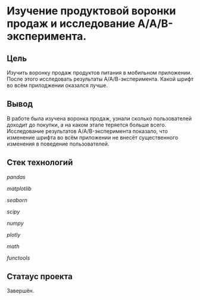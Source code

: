 # Изучение продуктовой воронки продаж и исследование А/А/В-эксперимента.

## Цель

Изучить воронку продаж продуктов питания в мобильном приложении. После этого исследовать результаты А/А/В-эксперимента. Какой шрифт во всём прилоджении оказался лучше.

## Вывод

В работе была изучена воронка продаж, узнали сколько пользователей доходит до покупки, а на каком этапе теряется больше всего. Исследование результатов A/A/B-эксперимента показало, что изменение шрифта во всём приложении не внесёт существенного изменения в поведение пользователей.

## Стек технологий

 *pandas*

 *matplotlib*

 *seaborn*

 *scipy*

 *numpy*

 *plotly*

 *math*

 *functools*

## Статаус проекта

Завершён.
